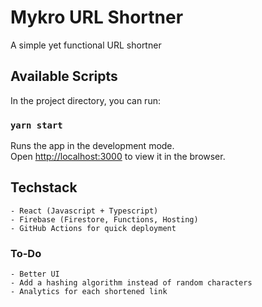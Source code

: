 # Mykro URL Shortner

A simple yet functional URL shortner

## Available Scripts

In the project directory, you can run:

### `yarn start`

Runs the app in the development mode.\
Open [http://localhost:3000](http://localhost:3000) to view it in the browser.

## Techstack

    - React (Javascript + Typescript)
    - Firebase (Firestore, Functions, Hosting)
    - GitHub Actions for quick deployment

### To-Do

    - Better UI
    - Add a hashing algorithm instead of random characters
    - Analytics for each shortened link
